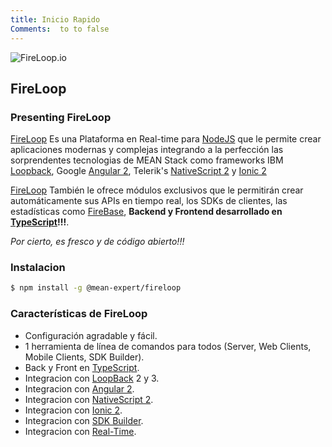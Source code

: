 ```yaml
---
title: Inicio Rapido
Comments:  to to false
---
```

![FireLoop.io](https://storage.googleapis.com/mean-expert-images/fireloop-logo.png)
## FireLoop

### Presenting FireLoop

[FireLoop] Es una Plataforma en Real-time para [NodeJS] que le permite crear aplicaciones modernas y complejas integrando a la perfección las sorprendentes tecnologias de MEAN Stack como frameworks IBM [Loopback], Google [Angular 2], Telerik's [NativeScript 2] y [Ionic 2]

[FireLoop] También le ofrece módulos exclusivos que le permitirán crear automáticamente sus APIs en tiempo real, los SDKs de clientes, las estadísticas como [FireBase], **Backend y Frontend desarrollado en [TypeScript]!!!**.

*Por cierto, es fresco y de código abierto!!!*

### Instalacion

````sh
$ npm install -g @mean-expert/fireloop
````

### Características de FireLoop

- Configuración agradable y fácil.
- 1 herramienta de línea de comandos para todos (Server, Web Clients, Mobile Clients, SDK Builder).
- Back y Front en [TypeScript].
- Integracion con [LoopBack] 2 y 3.
- Integracion con [Angular 2].
- Integracion con [NativeScript 2].
- Integracion con [Ionic 2]. 
- Integracion con [SDK Builder].
- Integracion con [Real-Time].

[NodeJS]: http://nodejs.org
[Horizon]: http://horizon.io/
[FireLoop]: http://fireloop.io
[FireLoop.io]: http://fireloop.io
[FireBase]: https://firebase.google.com/
[Google's FireBase]: https://firebase.google.com/
[NativeScript 2]: http://nativescript.org
[Ionic 2]: http://ionic.io
[Angular 2]: http://angular.io
[LoopBack]: http://loopback.io
[IBM's LoopBack Framework]: http://loopback.io
[LoopBack SDK Builder]: http://github.com/mean-expert-official/loopback-sdk-builder
[loopback-sdk-angular]: http://npmjs.org/package/loopback-sdk-angular
[loopback-component-pubsub]: http://npmjs.org/package/loopback-component-pubsub
[LoopBack Component Real-Time]: http://github.com/mean-expert-official/loopback-component-realtime
[TypeScript]: https://www.typescriptlang.org
[SDK Builder]: https://github.com/mean-expert-official/loopback-sdk-builder
[Real-Time]: https://github.com/mean-expert-official/loopback-component-realtime